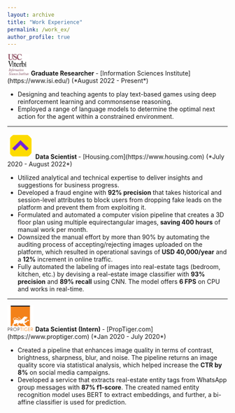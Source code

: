 ```yaml
---
layout: archive
title: "Work Experience"
permalink: /work_ex/
author_profile: true
---
```


<img src="/images/usc-isi.png" alt="USC-ISI logo" style=" align: top; height: 50px; width:50px; background-size: cover;"/>
<b> Graduate Researcher </b> - [Information Sciences Institute](https://www.isi.edu/) (*August 2022 - Present*) 

* Designing and teaching agents to play text-based games using deep reinforcement learning and commonsense reasoning.
* Employed a range of language models to determine the optimal next action for the agent within a constrained environment.
  
<hr />
<img src="/images/housing_logo.png" alt="Housing logo" style=" align: top; height: 60px; width:60px; background-size: cover; border-radius: 98px"/>
<b> Data Scientist </b> - [Housing.com](https://www.housing.com) (*July 2020 - August 2022*) 

* Utilized analytical and technical expertise to deliver insights and suggestions for business progress.
* Developed a fraud engine with **92% precision** that takes historical and session-level attributes to block users from dropping fake leads on the platform and prevent them from exploiting it.
* Formulated and automated a computer vision pipeline that creates a 3D floor plan using multiple equirectangular images, **saving 400 hours** of manual work per month.
* Downsized the manual effort by more than 90% by automating the auditing process of accepting/rejecting images uploaded on the platform, which resulted in operational savings of **USD 40,000/year** and a **12%** increment in online traffic.
* Fully automated the labeling of images into real-estate tags (bedroom, kitchen, etc.) by devising a real-estate image classifier with **93% precision** and **89% recall** using CNN. The model offers **6 FPS** on CPU and works in real-time.
<hr />
<img src="/images/proptiger.png" alt="Proptiger logo" style="height: 60px; width:60px; background-size: cover;"/>
<b> Data Scientist (Intern) </b> - [PropTiger.com](https://www.proptiger.com) (*Jan 2020 - July 2020*)

* Created a pipeline that enhances image quality in terms of contrast, brightness, sharpness, blur, and noise. The pipeline returns an image quality score via statistical analysis, which helped increase the **CTR by 8%** on social media campaigns.
* Developed a service that extracts real-estate entity tags from WhatsApp group messages with **87% f1-score**. The created named entity recognition model uses BERT to extract embeddings, and further, a bi-affine classifier is used for prediction.